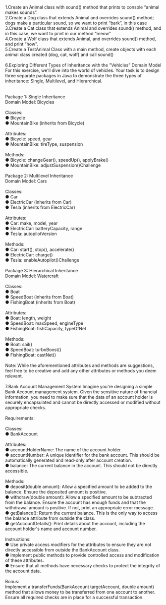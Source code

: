 1.Create an Animal class with sound() method that prints to console “animal makes sounds”.<br />
2.Create a Dog class that extends Animal and overrides sound() method; dogs make a particular sound, so we want to print “bark”, in this case<br />
3.Create a Cat class that extends Animal and overrides sound() method, and in this case, we want to print in our method “meow”<br />
4.Create a Wolf class that extends Animal, and overrides sound() method, and print “how”. <br />
5.Create a TestAnimal Class with a main method, create objects with each animal class created (dog, cat, wolf) and call sound()<br />
<br />
6.Exploring Different Types of Inheritance with the "Vehicles" Domain Model<br />
   For this exercise, we'll dive into the world of vehicles. Your task is to design three separate packages in Java to demonstrate the three types of inheritance: Single, Multilevel, and Hierarchical.<br />
   <br /><br />
   Package 1: Single Inheritance <br />
   Domain Model: Bicycles <br />
   <br />
   Classes:<br />
   ● Bicycle<br />
   ● MountainBike (inherits from Bicycle)<br /><br />
   Attributes:<br />
   ● Bicycle: speed, gear<br />
   ● MountainBike: tireType, suspension<br /><br />
   Methods:<br />
   ● Bicycle: changeGear(), speedUp(), applyBrake()<br />
   ● MountainBike: adjustSuspension()Challenge<br /><br />
   Package 2: Multilevel Inheritance<br />
   Domain Model: Cars<br /><br />
   Classes:<br />
   ● Car<br />
   ● ElectricCar (inherits from Car)<br />
   ● Tesla (inherits from ElectricCar)<br /><br />
   Attributes:<br />
   ● Car: make, model, year<br />
   ● ElectricCar: batteryCapacity, range<br />
   ● Tesla: autopilotVersion<br /><br />
   Methods:<br />
   ● Car: start(), stop(), accelerate()<br />
   ● ElectricCar: charge()<br />
   ● Tesla: enableAutopilot()Challenge<br /><br />
   Package 3: Hierarchical Inheritance<br />
   Domain Model: Watercraft<br /><br />
   Classes:<br />
   ● Boat<br />
   ● SpeedBoat (inherits from Boat)<br />
   ● FishingBoat (inherits from Boat)<br /><br />
   Attributes:<br />
   ● Boat: length, weight<br />
   ● SpeedBoat: maxSpeed, engineType<br />
   ● FishingBoat: fishCapacity, typeOfNet<br /><br />
   Methods:<br />
   ● Boat: sail()<br />
   ● SpeedBoat: turboBoost()<br />
   ● FishingBoat: castNet()<br /><br />
   Note: While the aforementioned attributes and methods are suggestions, feel free to be creative and add any other attributes or methods you
   deem relevant.<br /><br />
7.Bank Account Management System
  Imagine you're designing a simple Bank Account management system. Given the sensitive nature of financial information, you need to make sure that the data of an account holder is securely encapsulated and cannot be directly accessed or modified without appropriate checks.<br /><br />
  Requirements:<br /><br />
  Classes:<br />
  ● BankAccount<br /><br />
  Attributes:<br />
  ● accountHolderName: The name of the account holder.<br />
  ● accountNumber: A unique identifier for the bank account. This should be automatically generated and read-only after account creation.<br />
  ● balance: The current balance in the account. This should not be directly accessible.<br /><br />
  Methods:<br /> 
  ● deposit(double amount): Allow a specified amount to be added to the balance. Ensure the deposited amount is positive. <br />
  ● withdraw(double amount): Allow a specified amount to be subtracted from the balance. Ensure the account has enough funds and that the withdrawal amount is positive. If not, print an appropriate error message.<br />
  ● getBalance(): Return the current balance. This is the only way to access the balance attribute from outside the class. <br />
  ● getAccountDetails(): Print details about the account, including the account holder's name and account number.<br /><br />
  Instructions: <br />
  ● Use private access modifiers for the attributes to ensure they are not directly accessible from outside the BankAccount class. <br />
  ● Implement public methods to provide controlled access and modification of these attributes. <br />
  ● Ensure that all methods have necessary checks to protect the integrity of the account data.<br /><br />
  Bonus: <br />
  Implement a transferFunds(BankAccount targetAccount, double amount) method that allows money to be transferred from one account to another. Ensure all required checks are in place for a successful transaction.<br />